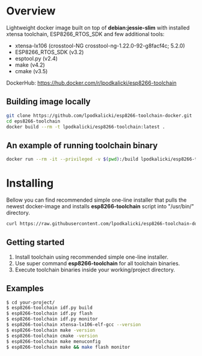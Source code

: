 # Overview

Lightweight docker image built on top of **debian:jessie-slim** with installed xtensa toolchain, ESP8266_RTOS_SDK and few additional tools:
* xtensa-lx106 (crosstool-NG crosstool-ng-1.22.0-92-g8facf4c; 5.2.0)
* ESP8266_RTOS_SDK (v3.2)
* esptool.py (v2.4)
* make (v4.2)
* cmake (v3.5)

DockerHub: https://hub.docker.com/r/lpodkalicki/esp8266-toolchain

## Building image locally

```bash
git clone https://github.com/lpodkalicki/esp8266-toolchain-docker.git
cd eps8266-toolchain
docker build --rm -t lpodkalicki/esp8266-toolchain:latest .
```

## An example of running toolchain binary

```bash
docker run --rm -it --privileged -v $(pwd):/build lpodkalicki/esp8266-toolchain xtensa-lx106-elf-gcc --version
```

# Installing

Bellow you can find recommended simple one-line installer that pulls the newest docker-image and installs **esp8266-toolchain** script into "/usr/bin/" directory.

```bash
curl https://raw.githubusercontent.com/lpodkalicki/esp8266-toolchain-docker/master/install.sh | bash -s --
```

## Getting started

1. Install toolchain using recommended simple one-line installer.
2. Use super command **esp8266-toolchain** for all toolchain binaries. 
3. Execute toolchain binaries inside your working/project directory. 

## Examples

```bash
$ cd your-project/
$ esp8266-toolchain idf.py build
$ esp8266-toolchain idf.py flash
$ esp8266-toolchain idf.py monitor
$ esp8266-toolchain xtensa-lx106-elf-gcc --version
$ esp8266-toolchain make -version
$ esp8266-toolchain cmake -version
$ esp8266-toolchain make menuconfig
$ esp8266-toolchain make && make flash monitor
```
